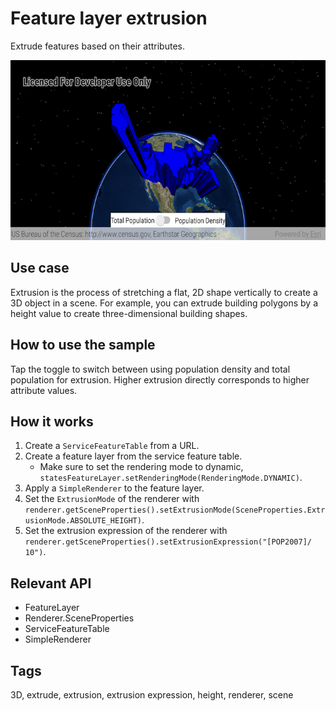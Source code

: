 # Feature layer extrusion

Extrude features based on their attributes.

![Image of feature layer extrusion](feature-layer-extrusion.png)

## Use case

Extrusion is the process of stretching a flat, 2D shape vertically to create a 3D object in a scene. For example, you can extrude building polygons by a height value to create three-dimensional building shapes.

## How to use the sample

Tap the toggle to switch between using population density and total population for extrusion. Higher extrusion directly corresponds to higher attribute values.

## How it works

1. Create a `ServiceFeatureTable` from a URL.
2. Create a feature layer from the service feature table.
   * Make sure to set the rendering mode to dynamic, `statesFeatureLayer.setRenderingMode(RenderingMode.DYNAMIC)`.
3. Apply a `SimpleRenderer` to the feature layer.
4. Set the `ExtrusionMode` of the renderer with `renderer.getSceneProperties().setExtrusionMode(SceneProperties.ExtrusionMode.ABSOLUTE_HEIGHT)`.
5. Set the extrusion expression of the renderer with `renderer.getSceneProperties().setExtrusionExpression("[POP2007]/ 10")`.

## Relevant API

* FeatureLayer
* Renderer.SceneProperties
* ServiceFeatureTable
* SimpleRenderer

## Tags

3D, extrude, extrusion, extrusion expression, height, renderer, scene
